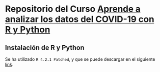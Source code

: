 # Repositorio del Curso [Aprende a analizar los datos del COVID-19 con R y Python](https://cursos.frogamesformacion.com/courses/covid-19)

## Instalación de R y Python

Se ha utilizado `R 4.2.1 Patched`, y que se puede descargar en el siguiente [link](https://cran.r-project.org/bin/windows/base/R-4.2.1patched-win.exe).
